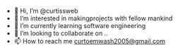 - 👋 Hi, I’m @curtissweb
- 👀 I’m interested in makingprojects with fellow mankind
- 🌱 I’m currently learning software engineering 
- 💞️ I’m looking to collaborate on ..
- 📫 How to reach me curtoemwash2005@gmail.com

<!---
curtissweb/curtissweb is a ✨ special ✨ repository because its `README.md` (this file) appears on your GitHub profile.
You can click the Preview link to take a look at your changes.
--->
